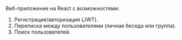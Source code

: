 Веб-приложение на React с возможностями:
1. Регистрация/авторизация (JWT).
2. Переписка между пользователями (личная беседа или группа).
3. Поиск пользователей.
